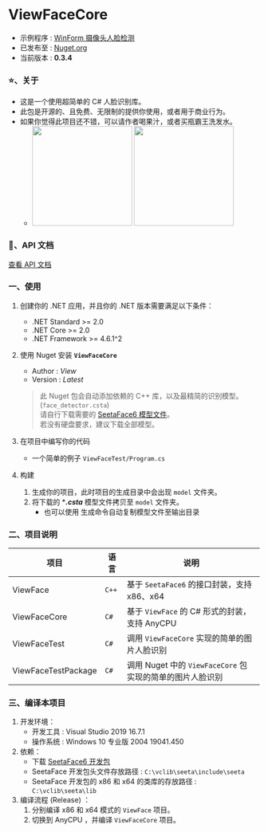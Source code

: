 # ViewFaceCore
- 示例程序 : [WinForm 摄像头人脸检测](https://github.com/View12138/ViewFaceCoreDemo)
- 已发布至 : [Nuget.org](https://www.nuget.org/packages/ViewFaceCore/)
- 当前版本 : **0.3.4**

### ⭐、关于
  - 这是一个使用超简单的 C# 人脸识别库。
  - 此包是开源的、且免费、无限制的提供你使用，或者用于商业行为。
  - 如果你觉得此项目还不错，可以请作者喝果汁，或者买瓶霸王洗发水。
     - <img src="https://s1.ax1x.com/2020/09/04/wFJf9x.jpg" width="200px"/> <img src="https://s1.ax1x.com/2020/09/04/wFJ6HJ.png" width="200px"/>

### 📘、API 文档
[查看 API 文档](https://github.com/View12138/ViewFaceCore/blob/master/README_API.md)

### 一、使用

1. 创建你的 .NET 应用，并且你的 .NET 版本需要满足以下条件：
   - .NET Standard >= 2.0
   - .NET Core >= 2.0
   - .NET Framework >= 4.6.1^2

2. 使用 Nuget 安装 **`ViewFaceCore`**
   - Author : *View*
   - Version : *Latest*
   > 此 Nuget 包会自动添加依赖的 C++ 库，以及最精简的识别模型。(`face_detector.csta`)  
   > 请自行下载需要的 [SeetaFace6 模型文件](https://github.com/seetafaceengine/SeetaFace6#%E7%99%BE%E5%BA%A6%E7%BD%91%E7%9B%98)。  
   > 若没有硬盘要求，建议下载全部模型。

3. 在项目中编写你的代码
   - 一个简单的例子 `ViewFaceTest/Program.cs`

4. 构建  
   1. 生成你的项目，此时项目的生成目录中会出现 `model` 文件夹。
   2. 将下载的 ****.csta*** 模型文件拷贝至 `model` 文件夹。  
      - 也可以使用 生成命令自动复制模型文件至输出目录

### 二、项目说明

| 项目 | 语言 | 说明 |
| - | - | - |
| ViewFace | `C++` | 基于 `SeetaFace6` 的接口封装，支持 x86、x64 |
| ViewFaceCore | `C#` | 基于 `ViewFace` 的 C# 形式的封装，支持 AnyCPU |
| ViewFaceTest | `C#` | 调用 `ViewFaceCore` 实现的简单的图片人脸识别 |
| ViewFaceTestPackage | `C#` | 调用 Nuget 中的 `ViewFaceCore` 包 实现的简单的图片人脸识别 |

### 三、编译本项目
1. 开发环境：  
   - 开发工具 : Visual Studio 2019 16.7.1
   - 操作系统 : Windows 10 专业版 2004 19041.450
2. 依赖：
   - 下载 [SeetaFace6 开发包](https://github.com/seetafaceengine/SeetaFace6#%E7%99%BE%E5%BA%A6%E7%BD%91%E7%9B%98)
   - SeetaFace 开发包头文件存放路径 : `C:\vclib\seeta\include\seeta`
   - SeetaFace 开发包的 x86 和 x64 的类库的存放路径 : `C:\vclib\seeta\lib`
3. 编译流程 (Release) ：
   1. 分别编译 x86 和 x64 模式的 `ViewFace` 项目。
   2. 切换到 AnyCPU ，并编译 `ViewFaceCore` 项目。
